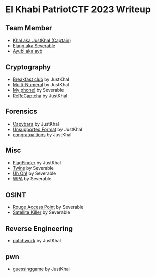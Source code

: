 # El Khabi PatriotCTF 2023 Writeup
## Team Member
- [Khal aka JustKhal (Captain)](https://github.com/JustKhal)
- [Elang aka Severable](https://github.com/Severable)
- [Ayubi aka ayb](https://github.com/ayubi17)

## Cryptography
- [Breakfast club](https://github.com/JustKhal/El-Khabi-PatriotCTF-2023-Writeup/tree/main/Cryptography/Breakfast%20club) by JustKhal
- [Multi-Numeral](https://github.com/JustKhal/El-Khabi-PatriotCTF-2023-Writeup/tree/main/Cryptography/Multi-Numeral) by JustKhal
- [My phone!](https://github.com/JustKhal/El-Khabi-PatriotCTF-2023-Writeup/tree/main/Cryptography/My%20phone!) by Severable
- [ReReCaptcha](https://github.com/JustKhal/El-Khabi-PatriotCTF-2023-Writeup/tree/main/Cryptography/ReReCaptcha) by JustKhal

## Forensics
- [Capybara](https://github.com/JustKhal/El-Khabi-PatriotCTF-2023-Writeup/tree/main/Forensics/Capybara) by JustKhal
- [Unsupported Format](https://github.com/JustKhal/El-Khabi-PatriotCTF-2023-Writeup/tree/main/Forensics/Unsupported%20Format) by JustKhal
- [congratualtions](https://github.com/JustKhal/El-Khabi-PatriotCTF-2023-Writeup/tree/main/Forensics/congatulations) by JustKhal

## Misc
- [FlagFinder](https://github.com/JustKhal/El-Khabi-PatriotCTF-2023-Writeup/tree/main/Misc/FlagFinder) by JustKhal
- [Twins](https://github.com/JustKhal/El-Khabi-PatriotCTF-2023-Writeup/tree/main/Misc/Twins) by Severable
- [Uh Oh!](https://github.com/JustKhal/El-Khabi-PatriotCTF-2023-Writeup/tree/main/Misc/Uh%20Oh!) by Severable
- [WPA](https://github.com/JustKhal/El-Khabi-PatriotCTF-2023-Writeup/tree/main/Misc/WPA) by Severable

## OSINT
- [Rouge Access Point](https://github.com/JustKhal/El-Khabi-PatriotCTF-2023-Writeup/tree/main/OSINT/Rouge%20Access%20Point) by Severable
- [Satellite Killer](https://github.com/JustKhal/El-Khabi-PatriotCTF-2023-Writeup/tree/main/OSINT/Satellite%20Killer) by Severable

## Reverse Engineering
- [patchwork](https://github.com/JustKhal/El-Khabi-PatriotCTF-2023-Writeup/tree/main/Rev/patchwork) by JustKhal

## pwn
- [guessinggame](https://github.com/JustKhal/El-Khabi-PatriotCTF-2023-Writeup/tree/main/pwn/guessinggame) by JustKhal
